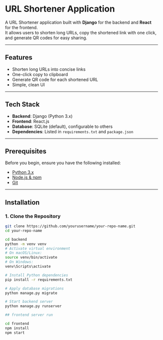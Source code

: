 # URL Shortener Application

A URL Shortener application built with **Django** for the backend and **React** for the frontend.  
It allows users to shorten long URLs, copy the shortened link with one click, and generate QR codes for easy sharing.

---

## Features
- Shorten long URLs into concise links
- One-click copy to clipboard
- Generate QR code for each shortened URL
- Simple, clean UI

---

## Tech Stack
- **Backend**: Django (Python 3.x)
- **Frontend**: React.js
- **Database**: SQLite (default), configurable to others
- **Dependencies**: Listed in `requirements.txt` and `package.json`

---

## Prerequisites
Before you begin, ensure you have the following installed:
- [Python 3.x](https://www.python.org/downloads/)
- [Node.js & npm](https://nodejs.org/)
- [Git](https://git-scm.com/)

---

## Installation

### 1. Clone the Repository
```bash
git clone https://github.com/yourusername/your-repo-name.git
cd your-repo-name

cd backend
python -m venv venv
# Activate virtual environment
# On macOS/Linux:
source venv/bin/activate
# On Windows:
venv\Scripts\activate

# Install Python dependencies
pip install -r requirements.txt

# Apply database migrations
python manage.py migrate

# Start backend server
python manage.py runserver

## frontend server run

cd frontend
npm install
npm start



